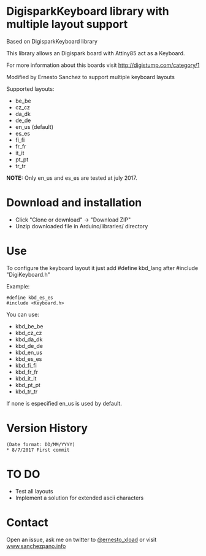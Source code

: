 DigisparkKeyboard library with multiple layout support
======================================================
 
Based on DigisparkKeyboard library

This library allows an Digispark board with Attiny85 act as a Keyboard.

For more information about this boards visit http://digistump.com/category/1

Modified by Ernesto Sanchez to support multiple keyboard layouts

Supported layouts:
* be_be
* cz_cz
* da_dk
* de_de
* en_us (default)
* es_es
* fi_fi
* fr_fr
* it_it
* pt_pt
* tr_tr

__NOTE:__ Only en_us and es_es are tested at july 2017. 

Download and installation
=========================
- Click "Clone or download" -> "Download ZIP"
- Unzip downloaded file in Arduino/libraries/ directory

Use
===
To configure the keyboard layout it just add #define kbd_lang after #include "DigiKeyboard.h"

Example:
```
#define kbd_es_es
#include <Keyboard.h>
```

You can use:
* kbd_be_be
* kbd_cz_cz
* kbd_da_dk
* kbd_de_de
* kbd_en_us
* kbd_es_es
* kbd_fi_fi
* kbd_fr_fr
* kbd_it_it
* kbd_pt_pt
* kbd_tr_tr

If none is especified en_us is used by default.

Version History
===============
```
(Date format: DD/MM/YYYY)
* 8/7/2017 First commit

```

TO DO
=====
- Test all layouts
- Implement a solution for extended ascii characters


Contact
=======
Open an issue, ask me on twitter to [@ernesto_xload](http://www.twitter.com/ernesto_xload/) or visit www.sanchezpano.info
